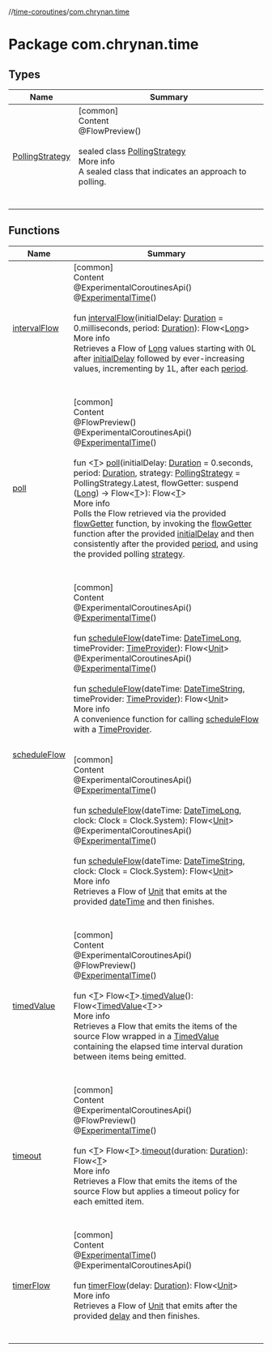 //[time-coroutines](../../index.md)/[com.chrynan.time](index.md)



# Package com.chrynan.time  


## Types  
  
|  Name |  Summary | 
|---|---|
| <a name="com.chrynan.time/PollingStrategy///PointingToDeclaration/"></a>[PollingStrategy](-polling-strategy/index.md)| <a name="com.chrynan.time/PollingStrategy///PointingToDeclaration/"></a>[common]  <br>Content  <br>@FlowPreview()  <br>  <br>sealed class [PollingStrategy](-polling-strategy/index.md)  <br>More info  <br>A sealed class that indicates an approach to polling.  <br><br><br>|


## Functions  
  
|  Name |  Summary | 
|---|---|
| <a name="com.chrynan.time//intervalFlow/#kotlin.time.Duration#kotlin.time.Duration/PointingToDeclaration/"></a>[intervalFlow](interval-flow.md)| <a name="com.chrynan.time//intervalFlow/#kotlin.time.Duration#kotlin.time.Duration/PointingToDeclaration/"></a>[common]  <br>Content  <br>@ExperimentalCoroutinesApi()  <br>@[ExperimentalTime](https://kotlinlang.org/api/latest/jvm/stdlib/kotlin.time/-experimental-time/index.html)()  <br>  <br>fun [intervalFlow](interval-flow.md)(initialDelay: [Duration](https://kotlinlang.org/api/latest/jvm/stdlib/kotlin.time/-duration/index.html) = 0.milliseconds, period: [Duration](https://kotlinlang.org/api/latest/jvm/stdlib/kotlin.time/-duration/index.html)): Flow<[Long](https://kotlinlang.org/api/latest/jvm/stdlib/kotlin/-long/index.html)>  <br>More info  <br>Retrieves a Flow of [Long](https://kotlinlang.org/api/latest/jvm/stdlib/kotlin/-long/index.html) values starting with 0L after [initialDelay](interval-flow.md) followed by ever-increasing values, incrementing by 1L, after each [period](interval-flow.md).  <br><br><br>|
| <a name="com.chrynan.time//poll/#kotlin.time.Duration#kotlin.time.Duration#com.chrynan.time.PollingStrategy#kotlin.coroutines.SuspendFunction1[kotlin.Long,kotlinx.coroutines.flow.Flow[TypeParam(bounds=[kotlin.Any?])]]/PointingToDeclaration/"></a>[poll](poll.md)| <a name="com.chrynan.time//poll/#kotlin.time.Duration#kotlin.time.Duration#com.chrynan.time.PollingStrategy#kotlin.coroutines.SuspendFunction1[kotlin.Long,kotlinx.coroutines.flow.Flow[TypeParam(bounds=[kotlin.Any?])]]/PointingToDeclaration/"></a>[common]  <br>Content  <br>@FlowPreview()  <br>@ExperimentalCoroutinesApi()  <br>@[ExperimentalTime](https://kotlinlang.org/api/latest/jvm/stdlib/kotlin.time/-experimental-time/index.html)()  <br>  <br>fun <[T](poll.md)> [poll](poll.md)(initialDelay: [Duration](https://kotlinlang.org/api/latest/jvm/stdlib/kotlin.time/-duration/index.html) = 0.seconds, period: [Duration](https://kotlinlang.org/api/latest/jvm/stdlib/kotlin.time/-duration/index.html), strategy: [PollingStrategy](-polling-strategy/index.md) = PollingStrategy.Latest, flowGetter: suspend ([Long](https://kotlinlang.org/api/latest/jvm/stdlib/kotlin/-long/index.html)) -> Flow<[T](poll.md)>): Flow<[T](poll.md)>  <br>More info  <br>Polls the Flow retrieved via the provided [flowGetter](poll.md) function, by invoking the [flowGetter](poll.md) function after the provided [initialDelay](poll.md) and then consistently after the provided [period](poll.md), and using the provided polling [strategy](poll.md).  <br><br><br>|
| <a name="com.chrynan.time//scheduleFlow/#com.chrynan.time.DateTimeLong#com.chrynan.time.TimeProvider/PointingToDeclaration/"></a>[scheduleFlow](schedule-flow.md)| <a name="com.chrynan.time//scheduleFlow/#com.chrynan.time.DateTimeLong#com.chrynan.time.TimeProvider/PointingToDeclaration/"></a>[common]  <br>Content  <br>@ExperimentalCoroutinesApi()  <br>@[ExperimentalTime](https://kotlinlang.org/api/latest/jvm/stdlib/kotlin.time/-experimental-time/index.html)()  <br>  <br>fun [scheduleFlow](schedule-flow.md)(dateTime: [DateTimeLong](../../../time-core/time-core/com.chrynan.time/-date-time-long/index.md), timeProvider: [TimeProvider](../../../time-core/time-core/com.chrynan.time/-time-provider/index.md)): Flow<[Unit](https://kotlinlang.org/api/latest/jvm/stdlib/kotlin/-unit/index.html)>  <br>@ExperimentalCoroutinesApi()  <br>@[ExperimentalTime](https://kotlinlang.org/api/latest/jvm/stdlib/kotlin.time/-experimental-time/index.html)()  <br>  <br>fun [scheduleFlow](schedule-flow.md)(dateTime: [DateTimeString](../../../time-core/time-core/com.chrynan.time/-date-time-string/index.md), timeProvider: [TimeProvider](../../../time-core/time-core/com.chrynan.time/-time-provider/index.md)): Flow<[Unit](https://kotlinlang.org/api/latest/jvm/stdlib/kotlin/-unit/index.html)>  <br>More info  <br>A convenience function for calling [scheduleFlow](schedule-flow.md) with a [TimeProvider](../../../time-core/time-core/com.chrynan.time/-time-provider/index.md).  <br><br><br>[common]  <br>Content  <br>@ExperimentalCoroutinesApi()  <br>@[ExperimentalTime](https://kotlinlang.org/api/latest/jvm/stdlib/kotlin.time/-experimental-time/index.html)()  <br>  <br>fun [scheduleFlow](schedule-flow.md)(dateTime: [DateTimeLong](../../../time-core/time-core/com.chrynan.time/-date-time-long/index.md), clock: Clock = Clock.System): Flow<[Unit](https://kotlinlang.org/api/latest/jvm/stdlib/kotlin/-unit/index.html)>  <br>@ExperimentalCoroutinesApi()  <br>@[ExperimentalTime](https://kotlinlang.org/api/latest/jvm/stdlib/kotlin.time/-experimental-time/index.html)()  <br>  <br>fun [scheduleFlow](schedule-flow.md)(dateTime: [DateTimeString](../../../time-core/time-core/com.chrynan.time/-date-time-string/index.md), clock: Clock = Clock.System): Flow<[Unit](https://kotlinlang.org/api/latest/jvm/stdlib/kotlin/-unit/index.html)>  <br>More info  <br>Retrieves a Flow of [Unit](https://kotlinlang.org/api/latest/jvm/stdlib/kotlin/-unit/index.html) that emits at the provided [dateTime](schedule-flow.md) and then finishes.  <br><br><br>|
| <a name="com.chrynan.time//timedValue/kotlinx.coroutines.flow.Flow[TypeParam(bounds=[kotlin.Any?])]#/PointingToDeclaration/"></a>[timedValue](timed-value.md)| <a name="com.chrynan.time//timedValue/kotlinx.coroutines.flow.Flow[TypeParam(bounds=[kotlin.Any?])]#/PointingToDeclaration/"></a>[common]  <br>Content  <br>@ExperimentalCoroutinesApi()  <br>@FlowPreview()  <br>@[ExperimentalTime](https://kotlinlang.org/api/latest/jvm/stdlib/kotlin.time/-experimental-time/index.html)()  <br>  <br>fun <[T](timed-value.md)> Flow<[T](timed-value.md)>.[timedValue](timed-value.md)(): Flow<[TimedValue](https://kotlinlang.org/api/latest/jvm/stdlib/kotlin.time/-timed-value/index.html)<[T](timed-value.md)>>  <br>More info  <br>Retrieves a Flow that emits the items of the source Flow wrapped in a [TimedValue](https://kotlinlang.org/api/latest/jvm/stdlib/kotlin.time/-timed-value/index.html) containing the elapsed time interval duration between items being emitted.  <br><br><br>|
| <a name="com.chrynan.time//timeout/kotlinx.coroutines.flow.Flow[TypeParam(bounds=[kotlin.Any?])]#kotlin.time.Duration/PointingToDeclaration/"></a>[timeout](timeout.md)| <a name="com.chrynan.time//timeout/kotlinx.coroutines.flow.Flow[TypeParam(bounds=[kotlin.Any?])]#kotlin.time.Duration/PointingToDeclaration/"></a>[common]  <br>Content  <br>@ExperimentalCoroutinesApi()  <br>@FlowPreview()  <br>@[ExperimentalTime](https://kotlinlang.org/api/latest/jvm/stdlib/kotlin.time/-experimental-time/index.html)()  <br>  <br>fun <[T](timeout.md)> Flow<[T](timeout.md)>.[timeout](timeout.md)(duration: [Duration](https://kotlinlang.org/api/latest/jvm/stdlib/kotlin.time/-duration/index.html)): Flow<[T](timeout.md)>  <br>More info  <br>Retrieves a Flow that emits the items of the source Flow but applies a timeout policy for each emitted item.  <br><br><br>|
| <a name="com.chrynan.time//timerFlow/#kotlin.time.Duration/PointingToDeclaration/"></a>[timerFlow](timer-flow.md)| <a name="com.chrynan.time//timerFlow/#kotlin.time.Duration/PointingToDeclaration/"></a>[common]  <br>Content  <br>@[ExperimentalTime](https://kotlinlang.org/api/latest/jvm/stdlib/kotlin.time/-experimental-time/index.html)()  <br>@ExperimentalCoroutinesApi()  <br>  <br>fun [timerFlow](timer-flow.md)(delay: [Duration](https://kotlinlang.org/api/latest/jvm/stdlib/kotlin.time/-duration/index.html)): Flow<[Unit](https://kotlinlang.org/api/latest/jvm/stdlib/kotlin/-unit/index.html)>  <br>More info  <br>Retrieves a Flow of [Unit](https://kotlinlang.org/api/latest/jvm/stdlib/kotlin/-unit/index.html) that emits after the provided [delay](timer-flow.md) and then finishes.  <br><br><br>|

